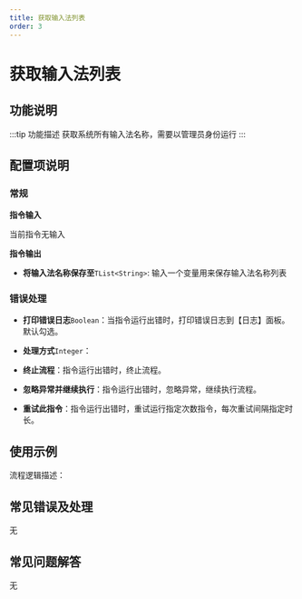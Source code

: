 ```yaml
---
title: 获取输入法列表
order: 3
---
```


# 获取输入法列表

## 功能说明

:::tip 功能描述
获取系统所有输入法名称，需要以管理员身份运行
:::

## 配置项说明

### 常规

**指令输入**

当前指令无输入


**指令输出**

- **将输入法名称保存至**`TList<String>`: 输入一个变量用来保存输入法名称列表

### 错误处理

- **打印错误日志**`Boolean`：当指令运行出错时，打印错误日志到【日志】面板。默认勾选。

- **处理方式**`Integer`：

 - **终止流程**：指令运行出错时，终止流程。

 - **忽略异常并继续执行**：指令运行出错时，忽略异常，继续执行流程。

 - **重试此指令**：指令运行出错时，重试运行指定次数指令，每次重试间隔指定时长。

## 使用示例

流程逻辑描述：

## 常见错误及处理

无

## 常见问题解答

无


